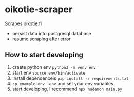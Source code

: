 # oikotie-scraper

Scrapes oikotie.fi

- persist data into postgresql database
- resume scraping after error

## How to start developing

1. craete python env `python3 -m venv env`
2. start env `source env/bin/activate`
3. Install dependenceis `pip install -r requirements.txt`
4. `cp example.env .env` and set your env variables
5. start developing. I recommend `npx nodemon main.py`
